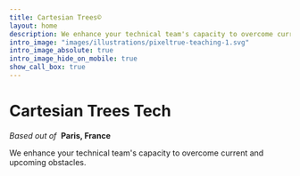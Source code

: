 ```yaml
---
title: Cartesian Trees©
layout: home
description: We enhance your technical team's capacity to overcome current and upcoming obstacles.
intro_image: "images/illustrations/pixeltrue-teaching-1.svg"
intro_image_absolute: true
intro_image_hide_on_mobile: true
show_call_box: true
---
```


# Cartesian Trees Tech
*Based out of*&nbsp; **Paris, France**

We enhance your technical team's capacity to overcome current and upcoming obstacles.
